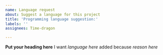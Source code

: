 ```yaml
---
name: Language request
about: Suggest a language for this project
title: 'Programming language suggestion:'
labels: ''
assignees: Time-dragon

---
```


**Put your heading here**
I want *language here* added because *reason here*
